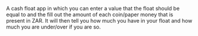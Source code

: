 A cash float app in which you can enter a value that the float should be equal to and the fill out the amount of each coin/paper money that is present in ZAR.
It will then tell you how much you have in your float and how much you are under/over if you are so.

